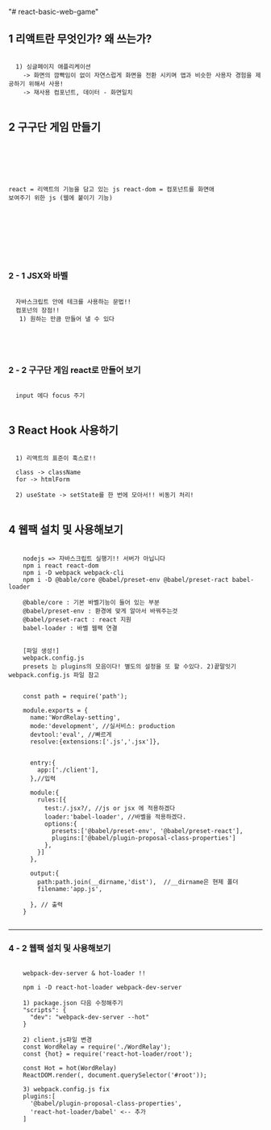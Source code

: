 "# react-basic-web-game"

## 1 리액트란 무엇인가? 왜 쓰는가?
<pre>
<code>
  1) 싱글페이지 애플리케이션
    -> 화면의 깜빡임이 없이 자연스럽게 화면을 전환 시키며 앱과 비슷한 사용자 경험을 제공하기 위해서 사용!
    -> 재사용 컴포넌트, 데이터 - 화면일치
</code>
</pre>

## 2 구구단 게임 만들기
<pre>
<code>
  <script src="https://unpkg.com/react@16/umd/react.development.js"></script>
  <script src="https://unpkg.com/react-dom@16/umd/react-dom.development.js"></script>
  react = 리액트의 기능을 담고 있는 js
  react-dom = 컴포넌트를 화면애 보여주기 위한 js (웹에 붙이기 기능)

  <div id="root"></div>
  <script>
    const e = React.createElement;
    class LikeButton extends React.Component{
      constructor(props){
        super(props);
      }

      render(){
        return e('button',{onClick:()=>{console.log('clicked')}, type:'submit' },'Like') //<button>Like</button>
      }
    }
  </script>
  <script>
    ReactDOM.render(e(LikeButton), document.querySelector('#root'));
  </script>

</code>
</pre>

### 2 - 1 JSX와 바벨
<pre>
<code>
  자바스크립트 안에 테크를 사용하는 문법!!
  컴포넌의 장점!!
   1) 원하는 만큼 만들어 낼 수 있다

  <script src="https://unpkg.com/babel-standalone@6/babel.min.js"></script>
</code>
</pre>

### 2 - 2 구구단 게임 react로 만들어 보기
<pre>
<code>
  input 에다 focus 주기
</code>
</pre>

## 3 React Hook 사용하기
<pre>
<code>
  1) 리액트의 표준이 훅스로!!

  class -> className
  for -> htmlForm

  2) useState -> setState를 한 번에 모아서!! 비동기 처리!
</code>
</pre>

## 4 웹팩 설치 및 사용해보기
<pre>
  <code>
    nodejs => 자바스크립트 실행기!! 서버가 아닙니다
    npm i react react-dom
    npm i -D webpack webpack-cli
    npm i -D @bable/core @babel/preset-env @babel/preset-ract babel-loader

    @bable/core : 기본 바벨기능이 들어 있는 부분
    @babel/preset-env : 환경에 맞게 알아서 바꿔주는것
    @babel/preset-ract : react 지원
    babel-loader : 바벨 웹팩 연결


    [파일 생성!]
    webpack.config.js
    presets 는 plugins의 모음이다! 별도의 설정을 또 할 수있다. 2)끝말잇기 webpack.config.js 파일 참고


    const path = require('path');

    module.exports = {
      name:'WordRelay-setting',
      mode:'development', //실서비스: production
      devtool:'eval', //빠르게
      resolve:{extensions:['.js','.jsx']},


      entry:{
        app:['./client'],
      },//입력

      module:{
        rules:[{
          test:/.jsx?/, //js or jsx 에 적용하겠다
          loader:'babel-loader', //바벨을 적용하겠다.
          options:{
            presets:['@babel/preset-env', '@babel/preset-react'],
            plugins:['@babel/plugin-proposal-class-properties']
          },
        }]
      },

      output:{
        path:path.join(__dirname,'dist'),  //__dirname은 현제 폴더
        filename:'app.js',

      }, // 출력
    }
  </code>
</pre>
___
### 4 - 2 웹팩 설치 및 사용해보기
<pre>
  <code>
    webpack-dev-server & hot-loader !!

    npm i -D react-hot-loader webpack-dev-server

    1) package.json 다음 수정해주기
    "scripts": {
      "dev": "webpack-dev-server --hot"
    }

    2) client.js파일 변경
    const WordRelay = require('./WordRelay');
    const {hot} = require('react-hot-loader/root');

    const Hot = hot(WordRelay)
    ReactDOM.render(<Hot/>, document.querySelector('#root'));

    3) webpack.config.js fix
    plugins:[
      '@babel/plugin-proposal-class-properties',
      'react-hot-loader/babel' <-- 추가
    ]


  </code>
</pre>

